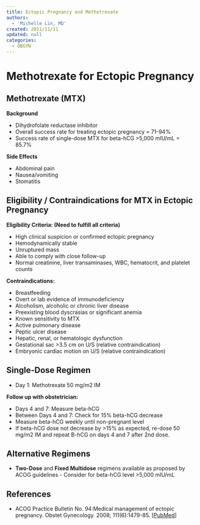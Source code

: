 ```yaml
---
title: Ectopic Pregnancy and Methotrexate
authors:
  - 'Michelle Lin, MD'
created: 2011/11/11
updated: null
categories:
  - OBGYN
---
```


# Methotrexate for Ectopic Pregnancy

## Methotrexate (MTX)

**Background**

- Dihydrofolate reductase inhibitor
- Overall success rate for treating ectopic pregnancy = 71-94%
- Success rate of single-dose MTX for beta-hCG >5,000 mIU/mL = 85.7% 

**Side Effects**

- Abdominal pain
- Nausea/vomiting
- Stomatitis    

## Eligibility / Contraindications for MTX in Ectopic Pregnancy

**Eligibility Criteria: (Need to fulfill all criteria)**

- High clinical suspicion or confirmed ectopic pregnancy
- Hemodynamically stable
- Unruptured mass
- Able to comply with close follow-up
- Normal creatinine, liver transaminases, WBC, hematocrit, and platelet counts 

**Contraindications:**

- Breastfeeding
- Overt or lab evidence of immunodeficiency
- Alcoholism, alcoholic or chronic liver disease
- Preexisting blood dyscrasias or significant anemia 
- Known sensitivity to MTX
- Active pulmonary disease
- Peptic ulcer disease
- Hepatic, renal, or hematologic dysfunction
- Gestational sac >3.5 cm on U/S (relative contraindication) 
- Embryonic cardiac motion on U/S (relative contraindication) 

## Single-Dose Regimen

- Day 1: <span class="drug">Methotrexate</span> 50 mg/m2 IM

**Follow up with obstetrician:**

- Days 4 and 7: Measure beta-hCG
- Between Days 4 and 7: Check for 15% beta-hCG decrease
- Measure beta-hCG weekly until non-pregnant level
- If beta-hCG dose not decrease by >15% as expected, re-dose 50 mg/m2 IM and repeat B-hCG on days 4 and 7 after 2nd dose. 

## Alternative Regimens

- **Two-Dose** and **Fixed Multidose** regimens available as proposed by ACOG guidelines - Consider for beta-hCG level >5,000 mIU/mL

## References

- ACOG Practice Bulletin No. 94:Medical management of ectopic pregnancy. Obstet Gynecology. 2008; 111(6):1479-85. [[PubMed](http://www.ncbi.nlm.nih.gov/pubmed/18515537)]
